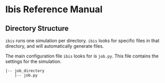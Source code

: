 # Ibis Reference Manual

## Directory Structure
`ibis` runs one simulation per directory.
`ibis` looks for specific files in that directory, and will automatically generate files.

The main configuration file `ibis` looks for is `job.py`.
This file contains the settings for the simulation.
```
|-- job_directory
    |-- job.py
```
